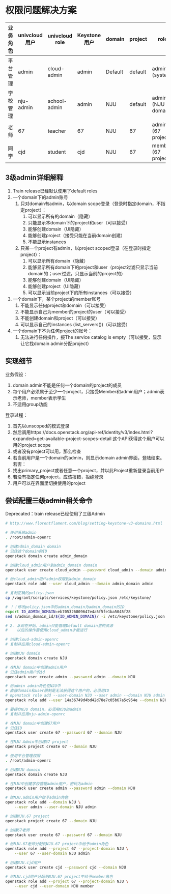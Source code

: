 # 权限问题解决方案

| 业务角色 | univcloud用户 | univcloud role | Keystone用户 | domain  | project | role                |
| -------- | ------------- | -------------- | ------------ | ------- | ------- | ------------------- |
| 平台管理 | admin         | cloud-admin    | admin        | Default | default | admin (system)      |
| 学校管理 | nju-admin     | school-admin   | admin        | NJU     | default | admin (NJU domain)  |
| 老师     | 67            | teacher        | 67           | NJU     | 67      | admin (67 project)  |
| 同学     | cjd           | student        | cjd          | NJU     | 67      | member (67 project) |


## 3级admin详细解释

1. Train release已经默认使用了default roles
2. 一个domain下的admin账号
   1. 只对domain有admin，以domain scope登录（登录时指定domain，不指定project）：
      1. 可以显示所有的domain（隐藏）
      2. 只能显示本domain下的project和user（可以接受）
      3. 能够创建domain（UI隐藏）
      4. 能够创建project（接受只能在当前domain创建）
      5. 不能显示instances
   2. 只某一个project有admin，以project scoped登录（在登录时指定project）：
      1. 可以显示所有domain（隐藏）
      2. 能够显示所有domain下的project和user（project过滤只显示当前domain的；user过滤，只显示当前的project的）
      3. 能够创建domain（UI隐藏）
      4. 能够创建project（UI隐藏）
      5. 可以显示当前project下的所有instances（可以接受）
3. 一个domain下，某个project的member账号
   1. 不能显示任何project和domain（可以接受）
   2. 不能显示自己为member的project的user（可以接受）
   3. 不能创建domain和project（可以接受）
   4. 可以显示自己的instances (list_servers())（可以接受）
4. 一个domain下不为任何project的账号：
   1. 无法进行任何操作，报The service catalog is empty（可以接受，显示让它找domain admin分配project）

## 实现细节

业务假设：

1. domain admin不能是任何一个domain的project的成员
2. 每个用户必须属于至少一个project，只接受Member和admin用户；admin表示老师，member表示学生
3. 不适用group功能

登录过程：

1. 首先以unscoped的模式登录
2. 然后调用https://docs.openstack.org/api-ref/identity/v3/index.html?expanded=get-available-project-scopes-detail 这个API获得这个用户可以用的project scope
3. 或者没有project可以用，那么检查
4. 若当前用户是一个domain的admin，则显示domain admin界面，登陆结束。若否：
5. 找出primary_project或者任意一个project，并以此Project重新登录当前用户
6. 若没有指定任何project，应该报错，拒绝登录
7. 用户可以在界面里切换使用的project




## ~~尝试配置三级admin相关命令~~

Deprecated：train release已经使用了三级Admin

```bash
# http://www.florentflament.com/blog/setting-keystone-v3-domains.html

# 使用系统admin
. /root/admin-openrc

# 创建admin_domain domain
# 记住这个domain的ID
openstack domain create admin_domain

# 创建cloud_admin用户到admin_domain domain
openstack user create cloud_admin --password cloud_admin --domain admin_domain

# 给cloud_admin用户admin权限到admin_domain
openstack role add --user cloud_admin --domain admin_domain admin

# 复制正确的policy.json
cp /vagrant/scripts/services/keystone/policy.json /etc/keystone/

# ！！修改policy.json中的admin_domain为admin_domain的ID
export ID_ADMIN_DOMAIN=eb705326809647e4a5f5fe1ba5045f28
sed s/admin_domain_id/${ID_ADMIN_DOMAIN}/ -i /etc/keystone/policy.json

# 2. 从现在开始，admin只能管理Default domain里的资源
#    以后的操作要使用cloud_admin才能进行

# 创建cloud-admin-openrc
# 复制并应用cloud-admin-openrc

# 创建NJU domain
openstack domain create NJU

# 在NJU domain中创建admin用户
# 记住admin用户的id
openstack user create admin --password admin --domain NJU

# 给admin admin角色在NJU中
# 直接domain和user限制是无法获得这个用户的，必须用ID
# openstack role add --user-domain NJU --user admin --domain NJU admin
openstack role add --user 14a36749d4bd42d78e7c05b67a5c954e --domain NJU admin

# 要操作NJU domain，必须用NJU的admin
# 复制并应用nju-admin-openrc

# 在NJU domain中创建67用户
# 记住ID
openstack user create 67 --password 67 --domain NJU

# 在NJU Admin中创建67 project
openstack project create 67 --domain NJU


```


```bash
# 使用平台管理权限
. /root/admin-openrc

# 创建NJU domain 
openstack domain create NJU

# 在NJU中创建学校管理admin用户，密码为admin
openstack user create admin --password admin --domain NJU

# 给NJU.admin用户给予admin角色
openstack role add --domain NJU \
    --user admin --user-domain NJU admin

# 创建NJU.67 project
openstack project create 67 --domain NJU

# 创建67老师
openstack user create 67 --password 67 --domain NJU

# 给NJU.67老师分配到NJU.67 project中给予admin角色 
openstack role add --project 67 --project-domain NJU \
    --user 67 --user-domain NJU admin

# 创建NJU.cjd用户
openstack user create cjd --password cjd --domain NJU

# 给NJU.cjd用户分配到NJU.67 project中给予member角色
openstack role add --project 67 --project-domain NJU \
    --user cjd --user-domain NJU member

```